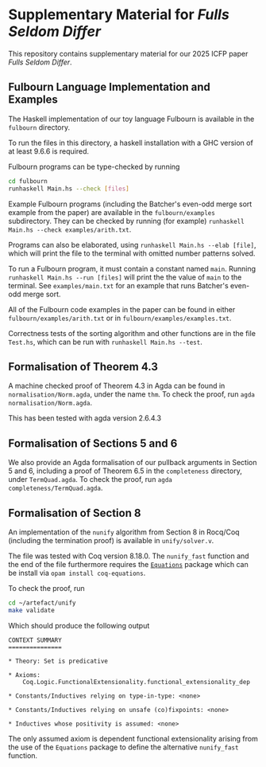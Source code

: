 # Supplementary Material for *Fulls Seldom Differ*

This repository contains supplementary material for our 2025 ICFP paper *Fulls Seldom Differ*.


## Fulbourn Language Implementation and Examples

The Haskell implementation of our toy language Fulbourn is available in the `fulbourn` directory.

To run the files in this directory, a haskell installation with a GHC version of at least 9.6.6 is required.

Fulbourn programs can be type-checked by running
```sh
cd fulbourn
runhaskell Main.hs --check [files]
```
Example Fulbourn programs (including the Batcher's even-odd merge sort example from the paper) are
available in the `fulbourn/examples` subdirectory. They can be checked by running (for example)
`runhaskell Main.hs --check examples/arith.txt`.

Programs can also be elaborated, using `runhaskell Main.hs --elab [file]`, which will print the file
to the terminal with omitted number patterns solved.

To run a Fulbourn program, it must contain a constant named `main`.
Running `runhaskell Main.hs --run [files]` will print the the value of `main` to the terminal.
See `examples/main.txt` for an example that runs Batcher's even-odd merge sort.

All of the Fulbourn code examples in the paper can be found in either `fulbourn/examples/arith.txt` or in `fulbourn/examples/examples.txt`.

Correctness tests of the sorting algorithm and other functions are in the file `Test.hs`, which can be run with `runhaskell Main.hs --test`.


## Formalisation of Theorem 4.3

A machine checked proof of Theorem 4.3 in Agda can be found in `normalisation/Norm.agda`, under the name `thm`.
To check the proof, run `agda normalisation/Norm.agda`.

This has been tested with agda version 2.6.4.3

## Formalisation of Sections 5 and 6

We also provide an Agda formalisation of our pullback arguments in Section 5 and 6, including a
proof of Theorem 6.5 in the `completeness` directory, under `TermQuad.agda`.
To check the proof, run `agda completeness/TermQuad.agda`.


## Formalisation of Section 8

An implementation of the `nunify` algorithm from Section 8 in Rocq/Coq (including the termination
proof) is available in `unify/solver.v`.

The file was tested with Coq version 8.18.0. The `nunify_fast` function and the end of the file furthermore requires the [`Equations`](https://mattam82.github.io/Coq-Equations/) package which can be install via `opam install coq-equations`.

To check the proof, run
```sh
cd ~/artefact/unify
make validate
```
Which should produce the following output
```
CONTEXT SUMMARY
===============

* Theory: Set is predicative

* Axioms:
    Coq.Logic.FunctionalExtensionality.functional_extensionality_dep

* Constants/Inductives relying on type-in-type: <none>

* Constants/Inductives relying on unsafe (co)fixpoints: <none>

* Inductives whose positivity is assumed: <none>
```
The only assumed axiom is dependent functional extensionality arising from the use of the `Equations` package to define the alternative `nunify_fast` function.

